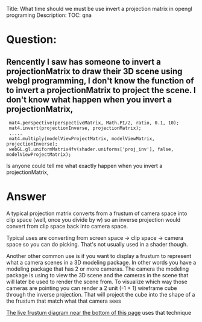 Title: What time should we must be use invert a projection matrix in opengl programing
Description:
TOC: qna

# Question:

 ## Rencently I saw has someone to invert a projectionMatrix to draw their 3D scene using webgl programming, I don't know the function of to invert a projectionMatrix to project the scene. I don't know what happen when you invert a projectionMatrix, 
   
     mat4.perspective(perspectiveMatrix, Math.PI/2, ratio, 0.1, 10);
     mat4.invert(projectionInverse, projectionMatrix);
     .....
     mat4.multiply(modelViewProjectMatrix, modelViewMatrix, projectionInverse);
     webGL.gl.uniformMatrix4fv(shader.uniforms['proj_inv'], false, modelViewProjectMatrix);

Is anyone could tell me what exactly happen when you invert a projectionMatrix,

# Answer

A typical projection matrix converts from a frustum of camera space into clip space (well, once you divide by w) so an inverse projection would convert from clip space back into camera space.

Typical uses are converting from screen space -> clip space -> camera space so you can do picking. That's not usually used in a shader though.

Another other common use is if you want to display a frustum to represent what a camera scenes in a 3D modeling package. In other words you have a modeling package that has 2 or more cameras. The camera the modeling package is using to view the 3D scene and the cameras in the scene that will later be used to render the scene from. To visualize which way those cameras are pointing you can render a 2 unit (-1 + 1) wireframe cube through the inverse projection. That will project the cube into the shape of a the frustum that match what that camera sees

[The live frustum diagram near the bottom of this page](http://webglfundamentals.org/webgl/lessons/webgl-3d-perspective.html) uses that technique


